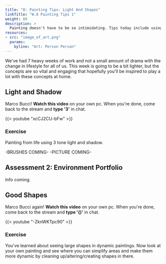 ```yaml
---
title: "8: Painting Tips: Light And Shapes"
linkTitle: "W.8 Painting Tips 1"
weight: 80
description: >
  Painting doesn't have to be so intimidating. Tips today include using simple tones to maximum effect, and knowing how certain "good" aka dynamic shapes can make paintings more engaging. Also: Assessment 2.
resources:
- src: "image_of_art.png"
  params:
    byline: "Art: Person Person"
---
```


We've had 7 heavy weeks of work and not a small amount of drama with the change in lifestyle for all of us. This week is going to be a bit lighter, but the concepts are so vital and engaging that hopefully you'll be inspired to play a lot with these concepts at home.

## Light and Shadow

Marco Bucci! **Watch this video** on your own pc. When you're done, come back to the stream and **type '3'** in chat.

{{< youtube "xcCJ2CU-bFw" >}}

### Exercise

Painting from life using 3 tone light and shadow. 

-BRUSHES COMING-
-PICTURE COMING-

## Assessment 2: Environment Portfolio

Info coming.

## Good Shapes

Marco Bucci again! **Watch this video** on your own pc. When you're done, come back to the stream and **type '{)'** in chat.

{{< youtube "-ZknWKTpc90" >}}

### Exercise

You've learned about seeing large shapes in dynamic paintings. Now look at your own painting and see where you can simplify areas and make them more dynamic by cleaning up/altering/creating shapes in there. 


